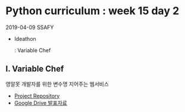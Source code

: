 # Python curriculum : week 15 day 2

2019-04-09 SSAFY

* Ideathon

  : Variable Chef



## I. Variable Chef

영알못 개발자를 위한 변수명 지어주는 웹서비스

* [Project Repository](https://github.com/jiwookseo/variable_makers)
* [Google Drive 발표자료](https://docs.google.com/presentation/d/1SMDnRlNPC2iEqzOcNYowSZqtc4ii6SixsVxHaNN18pA/edit#slide=id.g56283daed0_28_0)